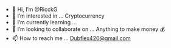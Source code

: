 - 👋 Hi, I’m @RicckG
- 👀 I’m interested in ... Cryptocurrency
- 🌱 I’m currently learning ...
- 💞️ I’m looking to collaborate on ... Anything to make money 💰
- 📫 How to reach me ... Dubflex420@gmail.com

<!---
RicckG/RicckG is a ✨ special ✨ repository because its `README.md` (this file) appears on your GitHub profile.
You can click the Preview link to take a look at your changes.
--->
